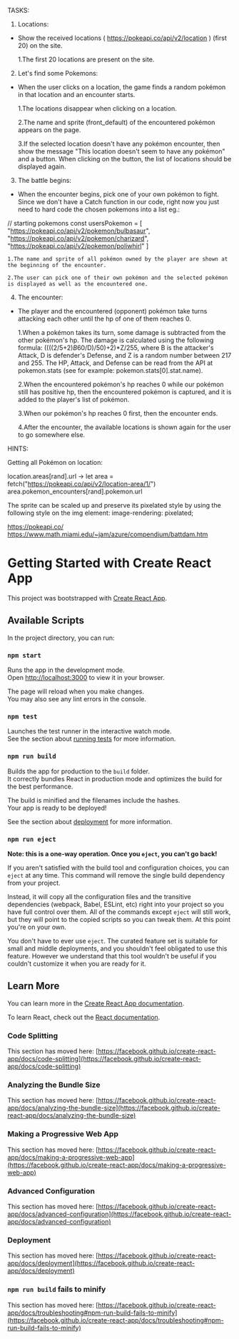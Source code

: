 TASKS: 
1. Locations:
- Show the received locations ( https://pokeapi.co/api/v2/location ) (first 20) on the site.

    1.The first 20 locations are present on the site.

2. Let's find some Pokemons:
- When the user clicks on a location, the game finds a random pokémon in that location and an encounter starts.

    1.The locations disappear when clicking on a location.

    2.The name and sprite (front_default) of the encountered pokémon appears on the page.

    3.If the selected location doesn't have any pokémon encounter, then show the message "This location doesn't seem to have any pokémon" and a button. When clicking on the button, the list of locations should be displayed again.

3. The battle begins:
- When the encounter begins, pick one of your own pokémon to fight. Since we don't have a Catch function in our code, right now you just need to hard code the chosen pokemons into a list eg.:


// starting pokemons
const usersPokemon = [
    "https://pokeapi.co/api/v2/pokemon/bulbasaur",
    "https://pokeapi.co/api/v2/pokemon/charizard",
    "https://pokeapi.co/api/v2/pokemon/poliwhirl"
]

    1.The name and sprite of all pokémon owned by the player are shown at the beginning of the encounter.

    2.The user can pick one of their own pokémon and the selected pokémon is displayed as well as the encountered one.

4. The encounter:
- The player and the encountered (opponent) pokémon take turns attacking each other until the hp of one of them reaches 0.

    1.When a pokémon takes its turn, some damage is subtracted from the other pokémon's hp. The damage is calculated using the following formula: ((((2/5+2)*B*60/D)/50)+2)*Z/255, where B is the attacker's Attack, D is defender's Defense, and Z is a random number between 217 and 255. The HP, Attack, and Defense can be read from the API at pokemon.stats (see for example: pokemon.stats[0].stat.name).

    2.When the encountered pokémon's hp reaches 0 while our pokémon still has positive hp, then the encountered pokémon is captured, and it is added to the player's list of pokémon.

    3.When our pokémon's hp reaches 0 first, then the encounter ends.

    4.After the encounter, the available locations is shown again for the user to go somewhere else.

HINTS:

Getting all Pokémon on location:

location.areas[rand].url ->
let area = fetch("https://pokeapi.co/api/v2/location-area/1/")
area.pokemon_encounters[rand].pokemon.url

The sprite can be scaled up and preserve its pixelated style by using the following style on the img element: image-rendering: pixelated;

https://pokeapi.co/
https://www.math.miami.edu/~jam/azure/compendium/battdam.htm


# Getting Started with Create React App

This project was bootstrapped with [Create React App](https://github.com/facebook/create-react-app).

## Available Scripts

In the project directory, you can run:

### `npm start`

Runs the app in the development mode.\
Open [http://localhost:3000](http://localhost:3000) to view it in your browser.

The page will reload when you make changes.\
You may also see any lint errors in the console.

### `npm test`

Launches the test runner in the interactive watch mode.\
See the section about [running tests](https://facebook.github.io/create-react-app/docs/running-tests) for more information.

### `npm run build`

Builds the app for production to the `build` folder.\
It correctly bundles React in production mode and optimizes the build for the best performance.

The build is minified and the filenames include the hashes.\
Your app is ready to be deployed!

See the section about [deployment](https://facebook.github.io/create-react-app/docs/deployment) for more information.

### `npm run eject`

**Note: this is a one-way operation. Once you `eject`, you can't go back!**

If you aren't satisfied with the build tool and configuration choices, you can `eject` at any time. This command will remove the single build dependency from your project.

Instead, it will copy all the configuration files and the transitive dependencies (webpack, Babel, ESLint, etc) right into your project so you have full control over them. All of the commands except `eject` will still work, but they will point to the copied scripts so you can tweak them. At this point you're on your own.

You don't have to ever use `eject`. The curated feature set is suitable for small and middle deployments, and you shouldn't feel obligated to use this feature. However we understand that this tool wouldn't be useful if you couldn't customize it when you are ready for it.

## Learn More

You can learn more in the [Create React App documentation](https://facebook.github.io/create-react-app/docs/getting-started).

To learn React, check out the [React documentation](https://reactjs.org/).

### Code Splitting

This section has moved here: [https://facebook.github.io/create-react-app/docs/code-splitting](https://facebook.github.io/create-react-app/docs/code-splitting)

### Analyzing the Bundle Size

This section has moved here: [https://facebook.github.io/create-react-app/docs/analyzing-the-bundle-size](https://facebook.github.io/create-react-app/docs/analyzing-the-bundle-size)

### Making a Progressive Web App

This section has moved here: [https://facebook.github.io/create-react-app/docs/making-a-progressive-web-app](https://facebook.github.io/create-react-app/docs/making-a-progressive-web-app)

### Advanced Configuration

This section has moved here: [https://facebook.github.io/create-react-app/docs/advanced-configuration](https://facebook.github.io/create-react-app/docs/advanced-configuration)

### Deployment

This section has moved here: [https://facebook.github.io/create-react-app/docs/deployment](https://facebook.github.io/create-react-app/docs/deployment)

### `npm run build` fails to minify

This section has moved here: [https://facebook.github.io/create-react-app/docs/troubleshooting#npm-run-build-fails-to-minify](https://facebook.github.io/create-react-app/docs/troubleshooting#npm-run-build-fails-to-minify)
